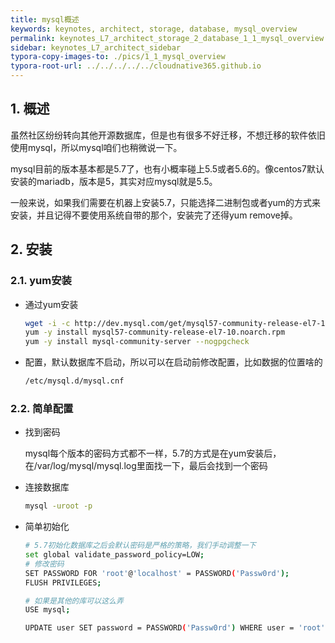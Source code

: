 ```yaml
---
title: mysql概述
keywords: keynotes, architect, storage, database, mysql_overview
permalink: keynotes_L7_architect_storage_2_database_1_1_mysql_overview.html
sidebar: keynotes_L7_architect_sidebar
typora-copy-images-to: ./pics/1_1_mysql_overview
typora-root-url: ../../../../../cloudnative365.github.io
---
```


## 1. 概述

虽然社区纷纷转向其他开源数据库，但是也有很多不好迁移，不想迁移的软件依旧使用mysql，所以mysql咱们也稍微说一下。

mysql目前的版本基本都是5.7了，也有小概率碰上5.5或者5.6的。像centos7默认安装的mariadb，版本是5，其实对应mysql就是5.5。

一般来说，如果我们需要在机器上安装5.7，只能选择二进制包或者yum的方式来安装，并且记得不要使用系统自带的那个，安装完了还得yum remove掉。

## 2. 安装

### 2.1. yum安装

+ 通过yum安装

  ``` bash
  wget -i -c http://dev.mysql.com/get/mysql57-community-release-el7-10.noarch.rpm
  yum -y install mysql57-community-release-el7-10.noarch.rpm
  yum -y install mysql-community-server --nogpgcheck
  ```

+ 配置，默认数据库不启动，所以可以在启动前修改配置，比如数据的位置啥的

  ``` bash
  /etc/mysql.d/mysql.cnf
  ```

### 2.2. 简单配置

+ 找到密码

  mysql每个版本的密码方式都不一样，5.7的方式是在yum安装后，在/var/log/mysql/mysql.log里面找一下，最后会找到一个密码

+ 连接数据库

  ``` bash
  mysql -uroot -p
  ```

+ 简单初始化

  ``` bash
  # 5.7初始化数据库之后会默认密码是严格的策略，我们手动调整一下
  set global validate_password_policy=LOW;
  # 修改密码
  SET PASSWORD FOR 'root'@'localhost' = PASSWORD('Passw0rd');
  FLUSH PRIVILEGES;
  
  # 如果是其他的库可以这么弄
  USE mysql;
  
  UPDATE user SET password = PASSWORD('Passw0rd') WHERE user = 'root' AND host = 'localhost';
  ```

  
